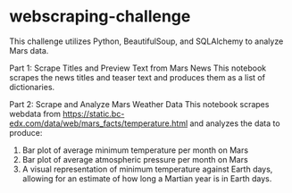# webscraping-challenge
This challenge utilizes Python, BeautifulSoup, and SQLAlchemy to analyze Mars data. 

Part 1: Scrape Titles and Preview Text from Mars News
This notebook scrapes the news titles and teaser text and produces them as a list of dictionaries. 

Part 2: Scrape and Analyze Mars Weather Data
This notebook scrapes webdata from https://static.bc-edx.com/data/web/mars_facts/temperature.html and analyzes the data to produce: 
1. Bar plot of average minimum temperature per month on Mars
2. Bar plot of average atmospheric pressure per month on Mars
3. A visual representation of minimum temperature against Earth days, allowing for an estimate of how long a Martian year is in Earth days. 

